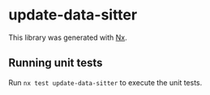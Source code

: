 # update-data-sitter

This library was generated with [Nx](https://nx.dev).

## Running unit tests

Run `nx test update-data-sitter` to execute the unit tests.
